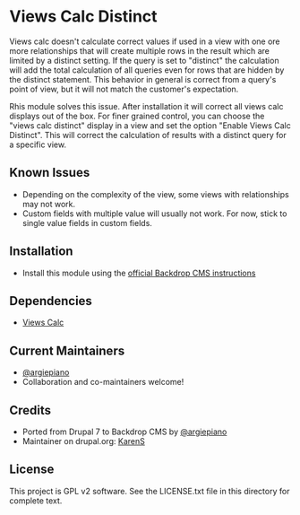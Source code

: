 # Views Calc Distinct

Views calc doesn't calculate correct values if used in a view with one ore more relationships that will create multiple rows in the result which are limited by a distinct setting. If the query is set to "distinct" the calculation will add the total calculation of all queries even for rows that are hidden by the distinct statement. This behavior in general is correct from a query's point of view, but it will not match the customer's expectation.

Rhis module solves this issue. After installation it will correct all views calc displays out of the box. For finer grained control, you can choose the "views calc distinct" display in a view and set the option "Enable Views Calc Distinct". This will correct the calculation of results with a distinct query for a specific view.

## Known Issues

- Depending on the complexity of the view, some views with relationships may not work.
- Custom fields with multiple value will usually not work. For now, stick to single value fields in custom fields.

## Installation

- Install this module using the [official Backdrop CMS instructions](https://backdropcms.org/guide/modules)

## Dependencies

- [Views Calc](https://www.drupal.org/project/views_calc)

## Current Maintainers

 - [@argiepiano](https://github.com/argiepiano)
 - Collaboration and co-maintainers welcome!

## Credits

 - Ported from Drupal 7 to Backdrop CMS by [@argiepiano](https://github.com/argiepiano)
 - Maintainer on drupal.org: [KarenS](https://www.drupal.org/user/45874)

## License

This project is GPL v2 software. See the LICENSE.txt file in this directory for
complete text.
